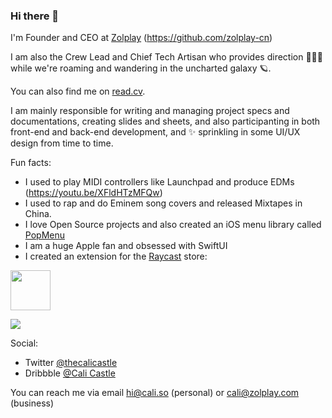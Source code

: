 ### Hi there 👋

I'm Founder and CEO at [Zolplay](https://zolplay.com) (https://github.com/zolplay-cn)

I am also the Crew Lead and Chief Tech Artisan who provides direction 🧑🏻‍🚀 while we're roaming and wandering in the uncharted galaxy 🪐. 

You can also find me on [read.cv](https://read.cv/cali).

I am mainly responsible for writing and managing project specs and documentations, creating slides and sheets, and also participanting in both front-end and back-end development, and ✨ sprinkling in some UI/UX design from time to time.

Fun facts:
- I used to play MIDI controllers like Launchpad and produce EDMs (https://youtu.be/XFldHTzMFQw)
- I used to rap and do Eminem song covers and released Mixtapes in China.
- I love Open Source projects and also created an iOS menu library called [PopMenu](https://popmenu.cali.so)
- I am a huge Apple fan and obsessed with SwiftUI
- I created an extension for the [Raycast](https://raycast.com) store:

<a title="Install Apple Developer Docs Raycast Extension" href="https://www.raycast.com/cali/apple-developer-docs#install">
  <img height="64" style="height: 64px" src="https://assets.raycast.com/cali/apple-developer-docs/install_button@2x.png">
</a>

![](https://files.raycast.com/n7ks0vw5sy5r8mjranneg33uo0y6)

Social:
- Twitter [@thecalicastle](https://twitter.com/thecalicastle)
- Dribbble [@Cali Castle](https://dribbble.com/calicastle)

You can reach me via email hi@cali.so (personal) or cali@zolplay.com (business)
